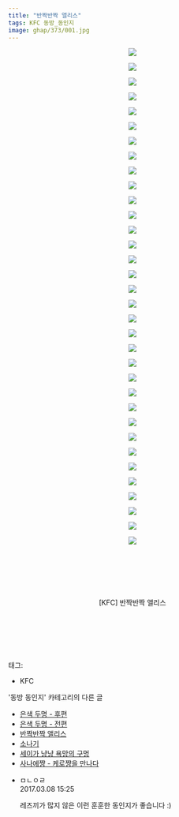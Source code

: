 ```yaml
---
title: "반짝반짝 앨리스"
tags: KFC 동방_동인지
image: ghap/373/001.jpg
---
```

<div class="article">
<p style="text-align: center; clear: none; float: none;"><img src="{{ site.nasurl }}/ghap/373/001.jpg"/></p>
<p style="text-align: center; clear: none; float: none;"><img src="{{ site.nasurl }}/ghap/373/002.jpg"/></p>
<p style="text-align: center; clear: none; float: none;"><img src="{{ site.nasurl }}/ghap/373/003.jpg"/></p>
<p style="text-align: center; clear: none; float: none;"><img src="{{ site.nasurl }}/ghap/373/004.jpg"/></p>
<p style="text-align: center; clear: none; float: none;"><img src="{{ site.nasurl }}/ghap/373/005.jpg"/></p>
<p style="text-align: center; clear: none; float: none;"><img src="{{ site.nasurl }}/ghap/373/006.jpg"/></p>
<p style="text-align: center; clear: none; float: none;"><img src="{{ site.nasurl }}/ghap/373/007.jpg"/></p>
<p style="text-align: center; clear: none; float: none;"><img src="{{ site.nasurl }}/ghap/373/008.jpg"/></p>
<p style="text-align: center; clear: none; float: none;"><img src="{{ site.nasurl }}/ghap/373/009.jpg"/></p>
<p style="text-align: center; clear: none; float: none;"><img src="{{ site.nasurl }}/ghap/373/010.jpg"/></p>
<p style="text-align: center; clear: none; float: none;"><img src="{{ site.nasurl }}/ghap/373/011.jpg"/></p>
<p style="text-align: center; clear: none; float: none;"><img src="{{ site.nasurl }}/ghap/373/012.jpg"/></p>
<p style="text-align: center; clear: none; float: none;"><img src="{{ site.nasurl }}/ghap/373/013.jpg"/></p>
<p style="text-align: center; clear: none; float: none;"><img src="{{ site.nasurl }}/ghap/373/014.jpg"/></p>
<p style="text-align: center; clear: none; float: none;"><img src="{{ site.nasurl }}/ghap/373/015.jpg"/></p>
<p style="text-align: center; clear: none; float: none;"><img src="{{ site.nasurl }}/ghap/373/016.jpg"/></p>
<p style="text-align: center; clear: none; float: none;"><img src="{{ site.nasurl }}/ghap/373/017.jpg"/></p>
<p style="text-align: center; clear: none; float: none;"><img src="{{ site.nasurl }}/ghap/373/018.jpg"/></p>
<p style="text-align: center; clear: none; float: none;"><img src="{{ site.nasurl }}/ghap/373/019.jpg"/></p>
<p style="text-align: center; clear: none; float: none;"><img src="{{ site.nasurl }}/ghap/373/020.jpg"/></p>
<p style="text-align: center; clear: none; float: none;"><img src="{{ site.nasurl }}/ghap/373/021.jpg"/></p>
<p style="text-align: center; clear: none; float: none;"><img src="{{ site.nasurl }}/ghap/373/022.jpg"/></p>
<p style="text-align: center; clear: none; float: none;"><img src="{{ site.nasurl }}/ghap/373/023.jpg"/></p>
<p style="text-align: center; clear: none; float: none;"><img src="{{ site.nasurl }}/ghap/373/024.jpg"/></p>
<p style="text-align: center; clear: none; float: none;"><img src="{{ site.nasurl }}/ghap/373/025.jpg"/></p>
<p style="text-align: center; clear: none; float: none;"><img src="{{ site.nasurl }}/ghap/373/026.jpg"/></p>
<p style="text-align: center; clear: none; float: none;"><img src="{{ site.nasurl }}/ghap/373/027.jpg"/></p>
<p style="text-align: center; clear: none; float: none;"><img src="{{ site.nasurl }}/ghap/373/028.jpg"/></p>
<p style="text-align: center; clear: none; float: none;"><img src="{{ site.nasurl }}/ghap/373/029.jpg"/></p>
<p style="text-align: center; clear: none; float: none;"><img src="{{ site.nasurl }}/ghap/373/030.jpg"/></p>
<p style="text-align: center; clear: none; float: none;"><img src="{{ site.nasurl }}/ghap/373/031.jpg"/></p>
<p style="text-align: center; clear: none; float: none;"><img src="{{ site.nasurl }}/ghap/373/032.jpg"/></p>
<p style="text-align: center; clear: none; float: none;"><img src="{{ site.nasurl }}/ghap/373/033.jpg"/></p>
<p style="text-align: center; clear: none; float: none;"><img src="{{ site.nasurl }}/ghap/373/034.jpg"/></p>
<p style="text-align: center; clear: none; float: none;"><br/></p>
<p style="text-align: center; clear: none; float: none;"><br/></p>
<p style="text-align: center; clear: none; float: none;"><br/></p>
<p style="text-align: center; clear: none; float: none;">[KFC] 반짝반짝 앨리스</p>
<p style="text-align: center; clear: none; float: none;"><br/></p>
<p style="text-align: center; clear: none; float: none;"><br/></p>
<p style="text-align: center; clear: none; float: none;"><br/></p>
</div><div class="tagTrail">
<p>태그: </p>
<ul>
<li>KFC</li>
</ul>
</div><div class="another">
<p>'동방 동인지' 카테고리의 다른 글</p>
<ul>
<li><a href="/2016-06-20-ghap_375">은색 두명 - 후편</a></li>
<li><a href="/2016-06-20-ghap_374">은색 두명 - 전편</a></li>
<li><a href="/2016-06-20-ghap_373">반짝반짝 앨리스</a></li>
<li><a href="/2016-06-20-ghap_372">소나기</a></li>
<li><a href="/2016-06-20-ghap_371">세이가 냥냥 욕망의 구멍</a></li>
<li><a href="/2016-06-20-ghap_370">사나에쨩 - 케로쨩을 만나다</a></li>
</ul>
</div><div class="cb_module cb_fluid">
<div class="cb_wrt cb_profile">
<div class="comment">
<ul>
<li class="cb_thumb_off" id="comment14934190">
<div class="cb_comment_area">
<div class="cb_info_area">
<div class="cb_section">
<span class="cb_nick_name">ㅁㄴㅇㄹ</span>
</div>
<div class="cb_section">
<span class="cb_date">2017.03.08 15:25 </span>
</div>
</div>
<div class="cb_dsc_comment">
<p class="cb_dsc">
											레즈끼가 많지 않은 이런 훈훈한 동인지가 좋습니다 :)
										</p>
</div>
</div></li>
</ul>
</div>
</div><!-- commentList close -->
</div>